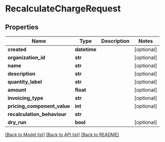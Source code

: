 # RecalculateChargeRequest

## Properties
Name | Type | Description | Notes
------------ | ------------- | ------------- | -------------
**created** | **datetime** |  | [optional] 
**organization_id** | **str** |  | [optional] 
**name** | **str** |  | [optional] 
**description** | **str** |  | [optional] 
**quantity_label** | **str** |  | [optional] 
**amount** | **float** |  | [optional] 
**invoicing_type** | **str** |  | [optional] 
**pricing_component_value** | **int** |  | [optional] 
**recalculation_behaviour** | **str** |  | 
**dry_run** | **bool** |  | [optional] 

[[Back to Model list]](../README.md#documentation-for-models) [[Back to API list]](../README.md#documentation-for-api-endpoints) [[Back to README]](../README.md)

